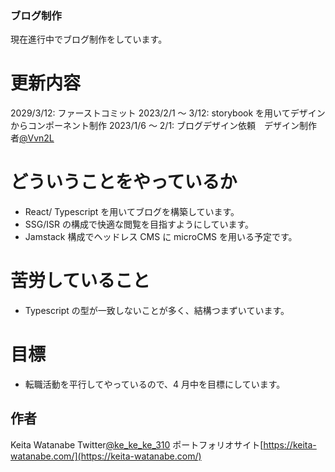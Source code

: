 ### ブログ制作

現在進行中でブログ制作をしています。

# 更新内容

2029/3/12: ファーストコミット
2023/2/1 ～ 3/12: storybook を用いてデザインからコンポーネント制作
2023/1/6 ～ 2/1: ブログデザイン依頼　デザイン制作者[@Vvn2L](https://twitter.com/Vvn2L)

# どういうことをやっているか

- React/ Typescript を用いてブログを構築しています。
- SSG/ISR の構成で快適な閲覧を目指すようにしています。
- Jamstack 構成でヘッドレス CMS に microCMS を用いる予定です。

# 苦労していること

- Typescript の型が一致しないことが多く、結構つまずいています。

# 目標

- 転職活動を平行してやっているので、4 月中を目標にしています。

## 作者

Keita Watanabe
Twitter[@ke_ke_ke_310](https://twitter.com/ke_ke_ke_310)
ポートフォリオサイト[https://keita-watanabe.com/](https://keita-watanabe.com/)
